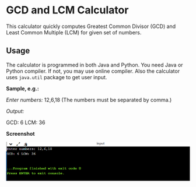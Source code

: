 # GCD and LCM Calculator
This calculator quickly computes Greatest Common Divisor (GCD) and Least Common Multiple (LCM) for given set of numbers.

## Usage
The calculator is programmed in both Java and Python. You need Java or Python compiler. If not, you may use online compiler. Also the calculator uses `java.util` package to get user input.

**Sample, e.g.:**

_Enter numbers:_ 12,6,18 (The numbers must be separated by comma.)

_Output:_

GCD: 6 LCM: 36

**Screenshot**

![output](output.png)

